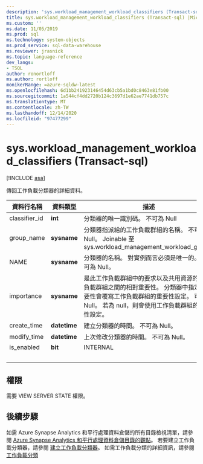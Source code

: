 ```yaml
---
description: 'sys.workload_management_workload_classifiers (Transact-sql) '
title: sys.workload_management_workload_classifiers (Transact-sql) |Microsoft Docs
ms.custom: ''
ms.date: 11/05/2019
ms.prod: sql
ms.technology: system-objects
ms.prod_service: sql-data-warehouse
ms.reviewer: jrasnick
ms.topic: language-reference
dev_langs:
- TSQL
author: ronortloff
ms.author: rortloff
monikerRange: =azure-sqldw-latest
ms.openlocfilehash: 6d1bb241923146454d63cb5a1bd0c8463e81fb00
ms.sourcegitcommit: 1a544cf4dd2720b124c3697d1e62ae7741db757c
ms.translationtype: MT
ms.contentlocale: zh-TW
ms.lasthandoff: 12/14/2020
ms.locfileid: "97477299"
---
```

# <a name="sysworkload_management_workload_classifiers-transact-sql"></a>sys.workload_management_workload_classifiers (Transact-sql) 

[!INCLUDE [asa](../../includes/applies-to-version/asa.md)]

 傳回工作負載分類器的詳細資料。  
  
|資料行名稱|資料類型|描述|範圍|  
|-----------------|---------------|-----------------|-----------|
|classifier_id|**int**|分類器的唯一識別碼。 不可為 Null||
group_name|**sysname**|分類器指派給的工作負載群組的名稱。 不可為 Null。 Joinable 至 sys.workload_management_workload_groups ||
NAME|**sysname**|分類器的名稱。 對實例而言必須是唯一的。 不可為 Null。||
|importance|**sysname**|是此工作負載群組中的要求以及共用資源的工作負載群組之間的相對重要性。  分類器中指定的重要性會覆寫工作負載群組的重要性設定。 可為 Null。  若為 null，則會使用工作負載群組的重要性設定。|低、below_normal、標準 (預設) 、above_normal、高 |
|create_time|**datetime**|建立分類器的時間。 不可為 Null。||
modify_time|**datetime**|上次修改分類器的時間。 不可為 Null。||
is_enabled|**bit**|INTERNAL||
|&nbsp;||||
  
## <a name="permissions"></a>權限

需要 VIEW SERVER STATE 權限。

## <a name="next-steps"></a>後續步驟

 如需 Azure Synapse Analytics 和平行處理資料倉儲的所有目錄檢視清單，請參閱 [Azure Synapse Analytics 和平行處理資料倉儲目錄的觀點](../../relational-databases/system-catalog-views/sql-data-warehouse-and-parallel-data-warehouse-catalog-views.md)。 若要建立工作負載分類器，請參閱 [建立工作負載分類器](../../t-sql/statements/create-workload-classifier-transact-sql.md)。 如需工作負載分類的詳細資訊，請參閱 [工作負載分類](/azure/sql-data-warehouse/sql-data-warehouse-workload-classification)
